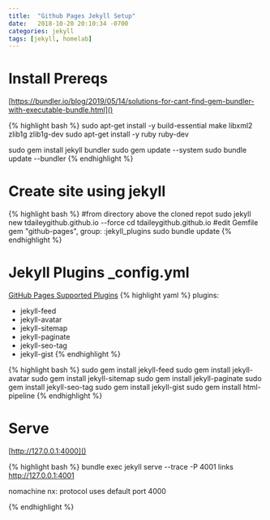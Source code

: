 ```yaml
---
title:  "Github Pages Jekyll Setup"
date:   2018-10-20 20:10:34 -0700
categories: jekyll
tags: [jekyll, homelab]
---
```

# Install Prereqs

[https://bundler.io/blog/2019/05/14/solutions-for-cant-find-gem-bundler-with-executable-bundle.html]()

{% highlight bash %}
sudo apt-get install -y build-essential make libxml2 zlib1g zlib1g-dev
sudo apt-get install -y ruby ruby-dev

sudo gem install jekyll bundler
sudo gem update --system
sudo bundle update --bundler
{% endhighlight %}

# Create site using jekyll
{% highlight bash %}
#from directory above the cloned repot
sudo jekyll new tdaileygithub.github.io --force
cd tdaileygithub.github.io
#edit Gemfile
gem "github-pages", group: :jekyll_plugins
sudo bundle update
{% endhighlight %}

# Jekyll Plugins  _config.yml
[GitHub Pages Supported Plugins](https://pages.github.com/versions/)
{% highlight yaml %}
plugins:
  - jekyll-feed
  - jekyll-avatar
  - jekyll-sitemap
  - jekyll-paginate
  - jekyll-seo-tag
  - jekyll-gist
{% endhighlight %}

{% highlight bash %}
sudo gem install jekyll-feed
sudo gem install jekyll-avatar
sudo gem install jekyll-sitemap
sudo gem install jekyll-paginate
sudo gem install jekyll-seo-tag
sudo gem install jekyll-gist
sudo gem install html-pipeline
{% endhighlight %}

# Serve

[http://127.0.0.1:4000]()

{% highlight bash %}
bundle exec jekyll serve --trace -P 4001
links http://127.0.0.1:4001

nomachine nx: protocol uses default port 4000

{% endhighlight %}